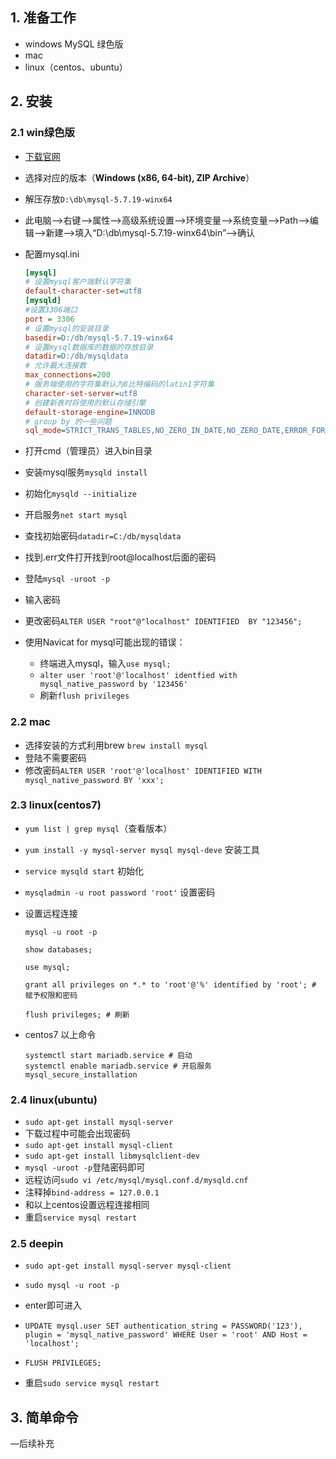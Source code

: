 ## 1. 准备工作

- windows MySQL 绿色版
- mac
- linux（centos、ubuntu）

## 2. 安装

### 2.1 win绿色版

- [下载官网](<https://dev.mysql.com/downloads/mysql/>)

- 选择对应的版本（**Windows (x86, 64-bit), ZIP Archive**）

- 解压存放`D:\db\mysql-5.7.19-winx64`

- 此电脑-->右键-->属性-->高级系统设置-->环境变量-->系统变量-->Path-->编辑-->新建-->填入“D:\db\mysql-5.7.19-winx64\bin”-->确认

- 配置mysql.ini

  ```ini
  [mysql]
  # 设置mysql客户端默认字符集
  default-character-set=utf8
  [mysqld]
  #设置3306端口
  port = 3306
  # 设置mysql的安装目录
  basedir=D:/db/mysql-5.7.19-winx64
  # 设置mysql数据库的数据的存放目录
  datadir=D:/db/mysqldata
  # 允许最大连接数
  max_connections=200
  # 服务端使用的字符集默认为8比特编码的latin1字符集
  character-set-server=utf8
  # 创建新表时将使用的默认存储引擎
  default-storage-engine=INNODB
  # group by 的一些问题
  sql_mode=STRICT_TRANS_TABLES,NO_ZERO_IN_DATE,NO_ZERO_DATE,ERROR_FOR_DIVISION_BY_ZERO,NO_ENGINE_SUBSTITUTION
  ```

  

- 打开cmd（管理员）进入bin目录

- 安装mysql服务`mysqld install`

- 初始化`mysqld --initialize`

- 开启服务`net start mysql`

- 查找初始密码`datadir=C:/db/mysqldata`

- 找到.err文件打开找到root@localhost后面的密码

- 登陆`mysql -uroot -p`

- 输入密码

- 更改密码`ALTER USER "root"@"localhost" IDENTIFIED  BY "123456"; `

- 使用Navicat for mysql可能出现的错误：

  - 终端进入mysql，输入`use mysql;`
  - `alter user 'root'@'localhost' identfied with mysql_native_password by '123456'`
  - 刷新`flush privileges`

### 2.2 mac

- 选择安装的方式利用brew `brew install mysql`
- 登陆不需要密码
- 修改密码`ALTER USER 'root'@'localhost' IDENTIFIED WITH mysql_native_password BY 'xxx';`

### 2.3 linux(centos7)

- `yum list | grep mysql`（查看版本）

- `yum install -y mysql-server mysql mysql-deve` 安装工具

- `service mysqld start` 初始化

- `mysqladmin -u root password 'root'` 设置密码

- 设置远程连接

  ```shell
  mysql -u root -p
  
  show databases;
  
  use mysql;
  
  grant all privileges on *.* to 'root'@'%' identified by 'root'; # 赋予权限和密码
   
  flush privileges; # 刷新
  ```

- centos7 以上命令

  ```shell
  systemctl start mariadb.service # 启动
  systemctl enable mariadb.service # 开启服务
  mysql_secure_installation
  ```



### 2.4 linux(ubuntu)

- `sudo apt-get install mysql-server`
- 下载过程中可能会出现密码
- `sudo apt-get install mysql-client`
- `sudo apt-get install libmysqlclient-dev`
- `mysql -uroot -p`登陆密码即可
- 远程访问`sudo vi /etc/mysql/mysql.conf.d/mysqld.cnf`
- 注释掉`bind-address = 127.0.0.1`
- 和以上centos设置远程连接相同
- 重启`service mysql restart`

### 2.5 deepin

- `sudo apt-get install mysql-server mysql-client`

- `sudo mysql -u root -p`
- enter即可进入
- `UPDATE mysql.user SET authentication_string = PASSWORD('123'), plugin = 'mysql_native_password' WHERE User = 'root' AND Host = 'localhost';`
- `FLUSH PRIVILEGES;`
- 重启`sudo service mysql restart`



## 3. 简单命令

—后续补充